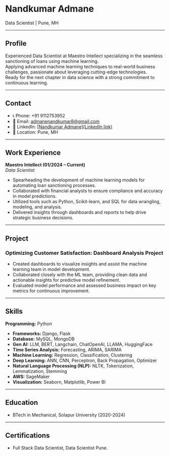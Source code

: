 # Nandkumar Admane

Data Scientist | Pune, MH

---

## Profile

Experienced Data Scientist at Maestro Intellect specializing in the seamless sanctioning of loans using machine learning.  
Applying advanced machine learning techniques to real-world business challenges, passionate about leveraging cutting-edge technologies.  
Ready for the next chapter in data science with a strong commitment to continuous learning.

---

## Contact

- 📞 Phone: +91 9112753952  
- 📧 Email: [admanenandkumar8@gmail.com](mailto:admanenandkumar8@gmail.com)  
- 🔗 LinkedIn: [[Nandkumar Admane](LinkedIn link)](https://www.linkedin.com/in/nandkumar-admane-69785124a/)  
- 📍 Location: Pune, MH

---

## Work Experience

**Maestro Intellect (01/2024 – Current)**  
*Data Scientist*  
- Spearheading the development of machine learning models for automating loan sanctioning processes.  
- Collaborated with financial analysts to ensure compliance and accuracy in model predictions.  
- Utilized tools such as Python, Scikit-learn, and SQL for data wrangling, modeling, and analysis.  
- Delivered insights through dashboards and reports to help drive strategic business decisions.

---

## Project

### Optimizing Customer Satisfaction: Dashboard Analysis Project

- Created dashboards to visualize insights and assist the machine learning team in model development.  
- Collaborated closely with the ML team, providing clean data and actionable insights for predictive model refinement.  
- Evaluated model performance and assessed business impact on key metrics for continuous improvement.

---

## Skills

**Programming:** Python  
- **Frameworks:** Django, Flask  
- **Database:** MySQL, MongoDB  
- **Gen AI:** LLM, BERT, Langchain, ChatOpenAI, LLAMA, HuggingFace  
- **Time Series Analysis:** Forecasting, ARIMA, SARIMA  
- **Machine Learning:** Regression, Classification, Clustering  
- **Deep Learning:** ANN, CNN, Perceptron, Back Propagation, Optimizer  
- **Natural Language Processing (NLP):** NLTK, Tokenization, Lemmatization, Stemming  
- **AWS:** SageMaker  
- **Visualization:** Seaborn, Matplotlib, Power BI

---

## Education

- BTech in Mechanical, Solapur University (2020-2024)

---

## Certifications

- Full Stack Data Scientist, Data Scientist Pune.
